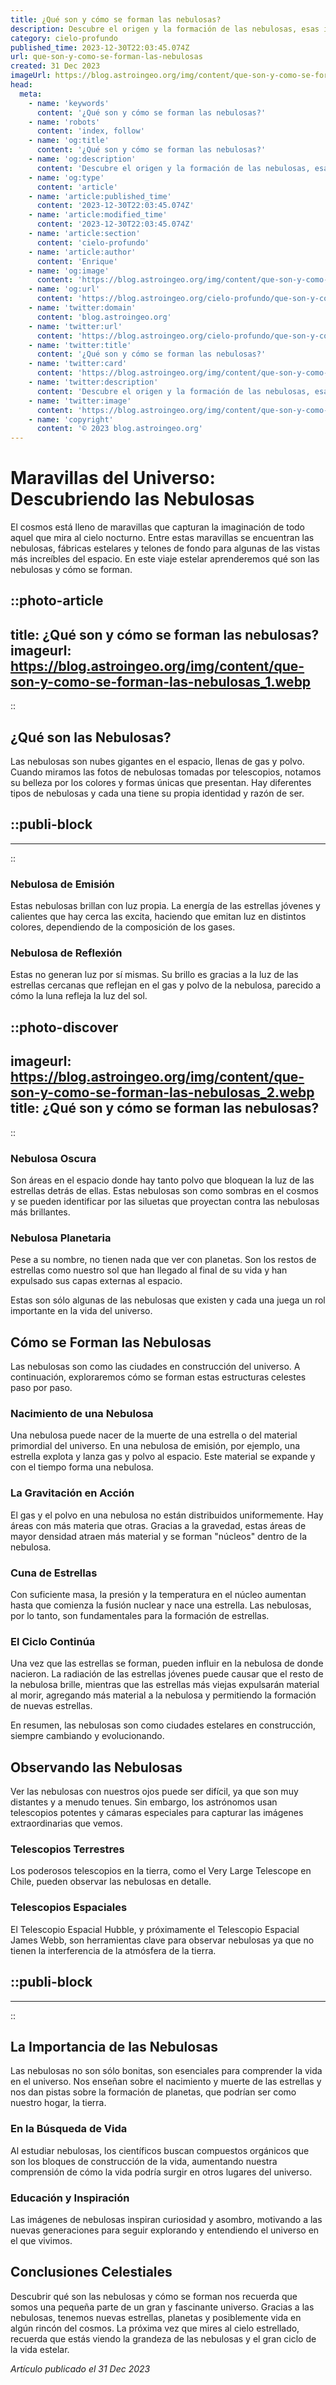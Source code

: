 ```yaml
---
title: ¿Qué son y cómo se forman las nebulosas?
description: Descubre el origen y la formación de las nebulosas, esas increíbles nubes cósmicas que dan nacimiento a estrellas en el vasto universo.
category: cielo-profundo
published_time: 2023-12-30T22:03:45.074Z
url: que-son-y-como-se-forman-las-nebulosas
created: 31 Dec 2023
imageUrl: https://blog.astroingeo.org/img/content/que-son-y-como-se-forman-las-nebulosas_1.webp
head:
  meta:
    - name: 'keywords'
      content: '¿Qué son y cómo se forman las nebulosas?'
    - name: 'robots'
      content: 'index, follow'
    - name: 'og:title'
      content: '¿Qué son y cómo se forman las nebulosas?'
    - name: 'og:description'
      content: 'Descubre el origen y la formación de las nebulosas, esas increíbles nubes cósmicas que dan nacimiento a estrellas en el vasto universo.'
    - name: 'og:type'
      content: 'article'
    - name: 'article:published_time'
      content: '2023-12-30T22:03:45.074Z'
    - name: 'article:modified_time'
      content: '2023-12-30T22:03:45.074Z'
    - name: 'article:section'
      content: 'cielo-profundo'
    - name: 'article:author'
      content: 'Enrique'
    - name: 'og:image'
      content: 'https://blog.astroingeo.org/img/content/que-son-y-como-se-forman-las-nebulosas_1.webp'
    - name: 'og:url'
      content: 'https://blog.astroingeo.org/cielo-profundo/que-son-y-como-se-forman-las-nebulosas'
    - name: 'twitter:domain'
      content: 'blog.astroingeo.org'
    - name: 'twitter:url'
      content: 'https://blog.astroingeo.org/cielo-profundo/que-son-y-como-se-forman-las-nebulosas'
    - name: 'twitter:title'
      content: '¿Qué son y cómo se forman las nebulosas?'
    - name: 'twitter:card'
      content: 'https://blog.astroingeo.org/img/content/que-son-y-como-se-forman-las-nebulosas_1.webp'
    - name: 'twitter:description'
      content: 'Descubre el origen y la formación de las nebulosas, esas increíbles nubes cósmicas que dan nacimiento a estrellas en el vasto universo.'
    - name: 'twitter:image'
      content: 'https://blog.astroingeo.org/img/content/que-son-y-como-se-forman-las-nebulosas_1.webp'
    - name: 'copyright'
      content: '© 2023 blog.astroingeo.org'
---
```

# Maravillas del Universo: Descubriendo las Nebulosas

El cosmos está lleno de maravillas que capturan la imaginación de todo aquel que mira al cielo nocturno. Entre estas maravillas se encuentran las nebulosas, fábricas estelares y telones de fondo para algunas de las vistas más increíbles del espacio. En este viaje estelar aprenderemos qué son las nebulosas y cómo se forman.

::photo-article
---
title: ¿Qué son y cómo se forman las nebulosas?
imageurl: https://blog.astroingeo.org/img/content/que-son-y-como-se-forman-las-nebulosas_1.webp
---
::

## ¿Qué son las Nebulosas?

Las nebulosas son nubes gigantes en el espacio, llenas de gas y polvo. Cuando miramos las fotos de nebulosas tomadas por telescopios, notamos su belleza por los colores y formas únicas que presentan. Hay diferentes tipos de nebulosas y cada una tiene su propia identidad y razón de ser.

::publi-block
---
---
::

### Nebulosa de Emisión

Estas nebulosas brillan con luz propia. La energía de las estrellas jóvenes y calientes que hay cerca las excita, haciendo que emitan luz en distintos colores, dependiendo de la composición de los gases.

### Nebulosa de Reflexión

Estas no generan luz por sí mismas. Su brillo es gracias a la luz de las estrellas cercanas que reflejan en el gas y polvo de la nebulosa, parecido a cómo la luna refleja la luz del sol.


::photo-discover
---
imageurl: https://blog.astroingeo.org/img/content/que-son-y-como-se-forman-las-nebulosas_2.webp
title: ¿Qué son y cómo se forman las nebulosas?
---
::

### Nebulosa Oscura

Son áreas en el espacio donde hay tanto polvo que bloquean la luz de las estrellas detrás de ellas. Estas nebulosas son como sombras en el cosmos y se pueden identificar por las siluetas que proyectan contra las nebulosas más brillantes.

### Nebulosa Planetaria

Pese a su nombre, no tienen nada que ver con planetas. Son los restos de estrellas como nuestro sol que han llegado al final de su vida y han expulsado sus capas externas al espacio.

Estas son sólo algunas de las nebulosas que existen y cada una juega un rol importante en la vida del universo.

## Cómo se Forman las Nebulosas

Las nebulosas son como las ciudades en construcción del universo. A continuación, exploraremos cómo se forman estas estructuras celestes paso por paso.

### Nacimiento de una Nebulosa

Una nebulosa puede nacer de la muerte de una estrella o del material primordial del universo. En una nebulosa de emisión, por ejemplo, una estrella explota y lanza gas y polvo al espacio. Este material se expande y con el tiempo forma una nebulosa.

### La Gravitación en Acción

El gas y el polvo en una nebulosa no están distribuidos uniformemente. Hay áreas con más materia que otras. Gracias a la gravedad, estas áreas de mayor densidad atraen más material y se forman "núcleos" dentro de la nebulosa.

### Cuna de Estrellas

Con suficiente masa, la presión y la temperatura en el núcleo aumentan hasta que comienza la fusión nuclear y nace una estrella. Las nebulosas, por lo tanto, son fundamentales para la formación de estrellas.

### El Ciclo Continúa

Una vez que las estrellas se forman, pueden influir en la nebulosa de donde nacieron. La radiación de las estrellas jóvenes puede causar que el resto de la nebulosa brille, mientras que las estrellas más viejas expulsarán material al morir, agregando más material a la nebulosa y permitiendo la formación de nuevas estrellas.

En resumen, las nebulosas son como ciudades estelares en construcción, siempre cambiando y evolucionando.

## Observando las Nebulosas

Ver las nebulosas con nuestros ojos puede ser difícil, ya que son muy distantes y a menudo tenues. Sin embargo, los astrónomos usan telescopios potentes y cámaras especiales para capturar las imágenes extraordinarias que vemos.

### Telescopios Terrestres

Los poderosos telescopios en la tierra, como el Very Large Telescope en Chile, pueden observar las nebulosas en detalle.

### Telescopios Espaciales

El Telescopio Espacial Hubble, y próximamente el Telescopio Espacial James Webb, son herramientas clave para observar nebulosas ya que no tienen la interferencia de la atmósfera de la tierra.

::publi-block
---
---
::

## La Importancia de las Nebulosas

Las nebulosas no son sólo bonitas, son esenciales para comprender la vida en el universo. Nos enseñan sobre el nacimiento y muerte de las estrellas y nos dan pistas sobre la formación de planetas, que podrían ser como nuestro hogar, la tierra.

### En la Búsqueda de Vida

Al estudiar nebulosas, los científicos buscan compuestos orgánicos que son los bloques de construcción de la vida, aumentando nuestra comprensión de cómo la vida podría surgir en otros lugares del universo.

### Educación y Inspiración

Las imágenes de nebulosas inspiran curiosidad y asombro, motivando a las nuevas generaciones para seguir explorando y entendiendo el universo en el que vivimos.

## Conclusiones Celestiales

Descubrir qué son las nebulosas y cómo se forman nos recuerda que somos una pequeña parte de un gran y fascinante universo. Gracias a las nebulosas, tenemos nuevas estrellas, planetas y posiblemente vida en algún rincón del cosmos. La próxima vez que mires al cielo estrellado, recuerda que estás viendo la grandeza de las nebulosas y el gran ciclo de la vida estelar.

_Artículo publicado el 31 Dec 2023_